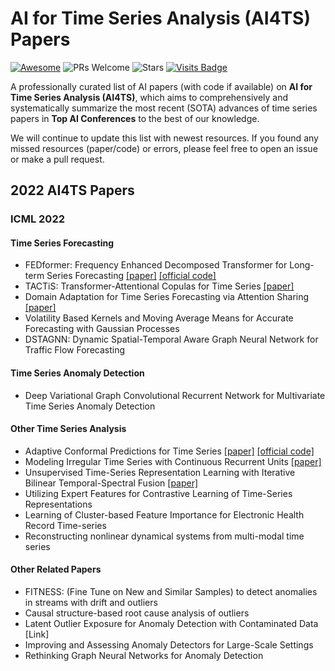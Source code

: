 # AI for Time Series Analysis (AI4TS) Papers

[![Awesome](https://awesome.re/badge.svg)](https://awesome.re) 
![PRs Welcome](https://img.shields.io/badge/PRs-Welcome-green) 
![Stars](https://img.shields.io/github/stars/qingsongedu/awesome-AI-for-time-series-papers)
[![Visits Badge](https://badges.pufler.dev/visits/qingsongedu/awesome-AI-for-time-series-papers)](https://badges.pufler.dev/visits/qingsongedu/awesome-AI-for-time-series-papers)
<!-- ![Forks](https://img.shields.io/github/forks/qingsongedu/awesome-AI-for-time-series-papers) -->


A professionally curated list of AI papers (with code if available) on **AI for Time Series Analysis (AI4TS)**, which aims to comprehensively and systematically summarize the most recent (SOTA) advances of time series papers in **Top AI Conferences** to the best of our knowledge.

We will continue to update this list with newest resources. If you found any missed resources (paper/code) or errors, please feel free to open an issue or make a pull request.


## 2022 AI4TS Papers
### ICML 2022
#### Time Series Forecasting
* FEDformer: Frequency Enhanced Decomposed Transformer for Long-term Series Forecasting [\[paper\]](https://arxiv.org/abs/2201.12740) [\[official code\]](https://github.com/MAZiqing/FEDformer)
* TACTiS: Transformer-Attentional Copulas for Time Series [\[paper\]](https://arxiv.org/abs/2202.03528) 
* Domain Adaptation for Time Series Forecasting via Attention Sharing [\[paper\]](https://arxiv.org/abs/2102.06828) 
* Volatility Based Kernels and Moving Average Means for Accurate Forecasting with Gaussian Processes
* DSTAGNN: Dynamic Spatial-Temporal Aware Graph Neural Network for Traffic Flow Forecasting

#### Time Series Anomaly Detection
* Deep Variational Graph Convolutional Recurrent Network for Multivariate Time Series Anomaly Detection

#### Other Time Series Analysis
* Adaptive Conformal Predictions for Time Series [\[paper\]](https://arxiv.org/abs/2202.07282) [\[official code\]](https://github.com/mzaffran/adaptiveconformalpredictionstimeseries)
* Modeling Irregular Time Series with Continuous Recurrent Units [\[paper\]](https://arxiv.org/abs/2111.11344) 
* Unsupervised Time-Series Representation Learning with Iterative Bilinear Temporal-Spectral Fusion [\[paper\]](https://arxiv.org/abs/2202.04770) 
* Utilizing Expert Features for Contrastive Learning of Time-Series Representations
* Learning of Cluster-based Feature Importance for Electronic Health Record Time-series
* Reconstructing nonlinear dynamical systems from multi-modal time series

#### Other Related Papers
* FITNESS: (Fine Tune on New and Similar Samples) to detect anomalies in streams with drift and outliers
* Causal structure-based root cause analysis of outliers
* Latent Outlier Exposure for Anomaly Detection with Contaminated Data [Link]
* Improving and Assessing Anomaly Detectors for Large-Scale Settings
* Rethinking Graph Neural Networks for Anomaly Detection

